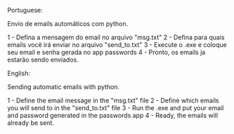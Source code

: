 Portuguese:

Envio de emails automáticos com python.

1 - Defina a mensagem do email no arquivo "msg.txt"
2 - Defina para quais emails você irá enviar no arquivo "send_to.txt"
3 - Execute o .exe e coloque seu email e senha gerada no app passwords
4 - Pronto, os emails ja estarão sendo enviados.

English:

Sending automatic emails with python.

1 - Define the email message in the "msg.txt" file
2 - Define which emails you will send to in the "send_to.txt" file
3 - Run the .exe and put your email and password generated in the passwords app
4 - Ready, the emails will already be sent.